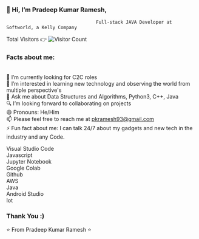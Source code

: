 
  ### 👋 Hi, I’m Pradeep Kumar Ramesh,      
                                 
                                     Full-stack JAVA Developer at Softworld, a Kelly Company
  
 

Total Visitors 👉  ![Visitor Count](https://profile-counter.glitch.me/PradeepKumarRamesh/count.svg)




### Facts about me:
\
🔭 I’m currently looking for C2C roles\
👀 I’m interested in learning new technology and observing the world from multiple perspective's\
💬 Ask me about Data Structures and Algorithms, Python3, C++, Java\
🔍 I’m looking forward to collaborating on projects\
😄 Pronouns: He/Him\
📫 Please feel free to reach me at pkramesh93@gmail.com\
⚡ Fun fact about me: I can talk 24/7 about my gadgets and new tech in the industry and any Code.

Visual Studio Code\
Javascript\
Jupyter Notebook\
Google Colab\
Github\
AWS\
Java\
Android Studio\
Iot

### Thank You :)

⭐️ From Pradeep Kumar Ramesh ⭐️
